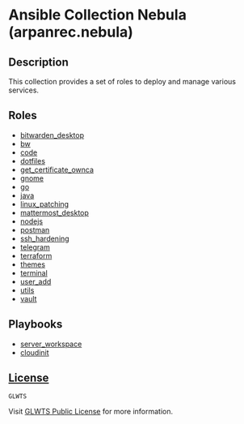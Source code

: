 # Ansible Collection Nebula (arpanrec.nebula)

## Description

This collection provides a set of roles to deploy and manage various services.

## Roles

- [bitwarden_desktop](roles/bitwarden_desktop/README.md)
- [bw](roles/bw/README.md)
- [code](roles/code/README.md)
- [dotfiles](roles/dotfiles/README.md)
- [get_certificate_ownca](roles/get_certificate_ownca/README.md)
- [gnome](roles/gnome/README.md)
- [go](roles/go/README.md)
- [java](roles/java/README.md)
- [linux_patching](roles/linux_patching/README.md)
- [mattermost_desktop](roles/mattermost_desktop/README.md)
- [nodejs](roles/nodejs/README.md)
- [postman](roles/postman/README.md)
- [ssh_hardening](roles/ssh_hardening/README.md)
- [telegram](roles/telegram/README.md)
- [terraform](roles/terraform/README.md)
- [themes](roles/themes/README.md)
- [terminal](roles/terminal/README.md)
- [user_add](roles/user_add/README.md)
- [utils](roles/utils/README.md)
- [vault](roles/vault/README.md)

## Playbooks

- [server_workspace](playbooks/server_workspace.md)
- [cloudinit](playbooks/cloudinit.md)

## [License](LICENSE)

`GLWTS`

Visit [GLWTS Public License](https://raw.githubusercontent.com/me-shaon/GLWTPL/master/NSFW_LICENSE) for more information.
